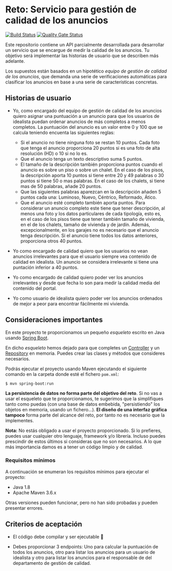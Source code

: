 # Reto: Servicio para gestión de calidad de los anuncios

[![Build Status](https://travis-ci.com/tronxi/coding-test-ranking.svg?branch=master)](https://travis-ci.com/tronxi/coding-test-ranking)
[![Quality Gate Status](https://sonarcloud.io/api/project_badges/measure?project=com.idealista%3Aad-ranking-challenge&metric=alert_status)](https://sonarcloud.io/dashboard?id=com.idealista%3Aad-ranking-challenge)

Este repositorio contiene un API parcialmente desarrollada para desarrollar un servicio que se encargue de medir la calidad de los anuncios. Tu objetivo será implementar las historias de usuario que se describen más adelante.

Los supuestos están basados en un hipotético *equipo de gestión de calidad de los anuncios*, que demanda una serie de verificaciones automáticas para clasificar los anuncios en base a una serie de características concretas.

## Historias de usuario

* Yo, como encargado del equipo de gestión de calidad de los anuncios quiero asignar una puntuación a un anuncio para que los usuarios de idealista puedan ordenar anuncios de más completos a menos completos. La puntuación del anuncio es un valor entre 0 y 100 que se calcula teniendo encuenta las siguientes reglas:
  * Si el anuncio no tiene ninguna foto se restan 10 puntos. Cada foto que tenga el anuncio proporciona 20 puntos si es una foto de alta resolución (HD) o 10 si no lo es.
  * Que el anuncio tenga un texto descriptivo suma 5 puntos.
  * El tamaño de la descripción también proporciona puntos cuando el anuncio es sobre un piso o sobre un chalet. En el caso de los pisos, la descripción aporta 10 puntos si tiene entre 20 y 49 palabras o 30 puntos si tiene 50 o mas palabras. En el caso de los chalets, si tiene mas de 50 palabras, añade 20 puntos.
  * Que las siguientes palabras aparezcan en la descripción añaden 5 puntos cada una: Luminoso, Nuevo, Céntrico, Reformado, Ático.
  * Que el anuncio esté completo también aporta puntos. Para considerar un anuncio completo este tiene que tener descripción, al menos una foto y los datos particulares de cada tipología, esto es, en el caso de los pisos tiene que tener también tamaño de vivienda, en el de los chalets, tamaño de vivienda y de jardín. Además, excepcionalmente, en los garajes no es necesario que el anuncio tenga descripción. Si el anuncio tiene todos los datos anteriores, proporciona otros 40 puntos.

* Yo como encargado de calidad quiero que los usuarios no vean anuncios irrelevantes para que el usuario siempre vea contenido de calidad en idealista. Un anuncio se considera irrelevante si tiene una puntación inferior a 40 puntos.

* Yo como encargado de calidad quiero poder ver los anuncios irrelevantes y desde que fecha lo son para medir la calidad media del contenido del portal.

* Yo como usuario de idealista quiero poder ver los anuncios ordenados de mejor a peor para encontrar fácilmente mi vivienda.

## Consideraciones importantes

En este proyecto te proporcionamos un pequeño *esqueleto* escrito en Java usando [Spring Boot](https://spring.io/projects/spring-boot).

En dicho *esqueleto* hemos dejado para que completes un [Controller](https://docs.spring.io/spring-framework/docs/current/javadoc-api/org/springframework/stereotype/Controller.html) y un [Repository](https://docs.spring.io/spring-framework/docs/current/javadoc-api/org/springframework/stereotype/Repository.html) en memoria. Puedes crear las clases y métodos que consideres necesarios.

Podrás ejecutar el proyecto usando Maven ejecutando el siguiente comando en la carpeta donde esté el fichero `pom.xml`:

```bash
$ mvn spring-boot:run
```

**La persistencia de datos no forma parte del objetivo del reto**. Si no vas a usar el esqueleto que te proporcionamos, te sugerimos que la simplifiques tanto como puedas (con una base de datos embebida, "persistiendo" los objetos en memoria, usando un fichero...). **El diseño de una interfaz gráfica tampoco** forma parte del alcance del reto, por tanto no es necesario que la implementes.

**Nota:** No estás obligado a usar el proyecto proporcionado. Si lo prefieres, puedes usar cualquier otro lenguaje, framework y/o librería. Incluso puedes prescindir de estos últimos si consideras que no son necesarios. A lo que más importancia damos es a tener un código limpio y de calidad.

### Requisitos mínimos

A continuación se enumeran los requisitos mínimos para ejecutar el proyecto:

* Java 1.8
* Apache Maven 3.6.x

Otras versiones pueden funcionar, pero no han sido probadas y pueden presentar errores.

## Criterios de aceptación

* El código debe compilar y ser ejecutable :dancer:

* Debes proporcionar 3 endpoints: Uno para calcular la puntuación de todos los anuncios, otro para listar los anuncios para un usuario de idealista y otro para listar los anuncios para el responsable de del departamento de gestión de calidad.
